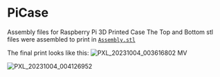 # PiCase
Assembly files for Raspberry Pi 3D Printed Case
The Top and Bottom stl files were assembled to print in [`Assembly.stl`](https://github.com/Gunethra/PiCase/blob/main/Assembly.stl)

The final print looks like this:
![PXL_20231004_003616802 MV](https://github.com/Gunethra/PiCase/assets/117150479/48f6b7d8-996d-4b21-a7ab-2dff9b5440e2)

![PXL_20231004_004126952](https://github.com/Gunethra/PiCase/assets/117150479/0d98becb-38d8-4b31-a959-c2e29159234e)
